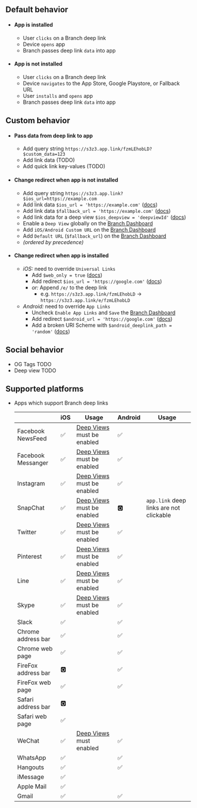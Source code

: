 ## Default behavior

- #### App is installed
    +  User `clicks` on a Branch deep link
    +  Device `opens` app
    +  Branch passes deep link `data` into app

- #### App is not installed
    + User `clicks` on a Branch deep link
    + Device `navigates` to the App Store, Google Playstore, or Fallback URL
    + User `installs` and `opens` app
    + Branch passes deep link `data` into app

## Custom behavior

- #### Pass data from deep link to app
    + Add query string `https://s3z3.app.link/fzmLEhobLD?$custom_data=123` 
    + Add link data (TODO)
    + Add quick link key-values (TODO)

- #### Change redirect when app is not installed 
    + Add query string `https://s3z3.app.link?$ios_url=https://example.com`
    + Add link data `$ios_url = 'https://example.com'` ([docs](/pages/links/data/#redirections))
    + Add link data `$fallback_url = 'https://example.com'` ([docs](/pages/links/data/#redirections))
    + Add link data for a deep view `$ios_deepview = 'deepviewId'`  ([docs](/pages/links/data/#deepview))
    + Enable a `Deep View` globally on the [Branch Dashboard](https://dashboard.branch.io/web/deepviews)
    + Add `iOS/Android Custom URL` on the [Branch Dashboard](https://dashboard.branch.io/link-settings)
    + Add `Default URL` (`$fallback_url`) on the [Branch Dashboard](https://dashboard.branch.io/link-settings)
    + *(ordered by precedence)*

- #### Change redirect when app is installed
    * *iOS:* need to override `Universal Links`
        - Add `$web_only = true` ([docs](/pages/links/data/#redirections))
        - Add redirect `$ios_url = 'https://google.com'` ([docs](/pages/links/data/#redirections))
        - *or:* Append `/e/` to the deep link
            - e.g. `https://s3z3.app.link/fzmLEhobLD` -> `https://s3z3.app.link/e/fzmLEhobLD`
    * *Android:* need to override `App Links`
        - Uncheck `Enable App Links` and `Save` the [Branch Dashboard](https://dashboard.branch.io/link-settings)
        - Add redirect `$android_url = 'https://google.com'` ([docs](/pages/links/data/#redirections))
        - Add a broken URI Scheme with `$android_deeplink_path = 'random'` ([docs](/pages/links/data/#deep-linking))

## Social behavior

- OG Tags TODO
- Deep view TODO

## Supported platforms

  - Apps which support Branch deep links

    | | iOS | Usage | Android | Usage |
    | --- | --- | --- | --- | --- |
    | Facebook NewsFeed | ✅ | [Deep Views](https://dashboard.branch.io/settings/deepviews) must be enabled | ✅ |
    | Facebook Messanger | ✅ | [Deep Views](https://dashboard.branch.io/settings/deepviews) must be enabled | ✅ |  |
    | Instagram | ✅ | [Deep Views](https://dashboard.branch.io/settings/deepviews) must be enabled | ✅ |  |
    | SnapChat | ✅ | [Deep Views](https://dashboard.branch.io/settings/deepviews) must be enabled | 🅾️  | `app.link` deep links are not clickable  |
    | Twitter | ✅ | [Deep Views](https://dashboard.branch.io/settings/deepviews) must be enabled | ✅ |
    | Pinterest | ✅ | [Deep Views](https://dashboard.branch.io/settings/deepviews) must be enabled | ✅ |
    | Line | ✅ | [Deep Views](https://dashboard.branch.io/settings/deepviews) must be enabled | ✅ |
    | Skype | ✅ | [Deep Views](https://dashboard.branch.io/settings/deepviews) must be enabled | ✅ |
    | Slack | ✅ | | ✅ | |
    | Chrome address bar | ✅ | | ✅ |
    | Chrome web page | ✅ | | ✅ |
    | FireFox address bar | 🅾️ | | ✅ |
    | FireFox web page | ✅ | | ✅ |
    | Safari address bar | 🅾️ | | |
    | Safari web page | ✅ | | |
    | WeChat | ✅ | [Deep Views](https://dashboard.branch.io/settings/deepviews) must enabled | ✅ |
    | WhatsApp | ✅ | | ✅ |
    | Hangouts | ✅ | | ✅ |
    | iMessage | ✅ | | |
    | Apple Mail | ✅ | | |
    | Gmail | ✅ | | ✅ |